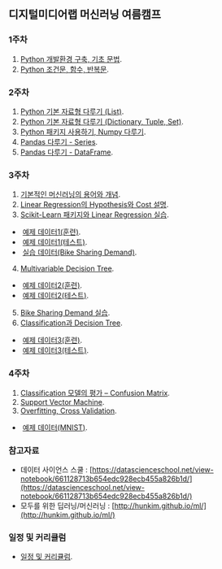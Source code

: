 ## 디지털미디어랩 머신러닝 여름캠프



### 1주차
1. [Python 개발환경 구축, 기초 문법](https://yonseidmlab.github.io/dmlab-week1.html).
2. [Python 조건문, 함수, 반복문](https://yonseidmlab.github.io/dmlab-week1-2.html).

### 2주차
1. [Python 기본 자료형 다루기 (List)](https://yonseidmlab.github.io/dmlab-week2.html).
2. [Python 기본 자료형 다루기 (Dictionary, Tuple, Set)](https://yonseidmlab.github.io/dmlab-week2-2.html).
3. [Python 패키지 사용하기, Numpy 다루기](https://yonseidmlab.github.io/dmlab-week2-3.html).
4. [Pandas 다루기 - Series](https://yonseidmlab.github.io/dmlab-week2-4.html).
5. [Pandas 다루기 - DataFrame](https://yonseidmlab.github.io/dmlab-week2-5.html).

### 3주차
1. [기본적인 머신러닝의 용어와 개념](https://yonseidmlab.github.io/dmlab-week3.pdf).
2. [Linear Regression의 Hypothesis와 Cost 설명](https://yonseidmlab.github.io/dmlab-week3-2.pdf).
3. [Scikit-Learn 패키지와 Linear Regression 실습](https://yonseidmlab.github.io/dmlab-week3-3.html).
*  [예제 데이터1(훈련)](https://yonseidmlab.github.io/week3_example1_train.xlsx).
*  [예제 데이터1(테스트)](https://yonseidmlab.github.io/week3_example1_test.xlsx).
*  [실습 데이터(Bike Sharing Demand)](https://yonseidmlab.github.io/bike_train.csv).
4. [Multivariable Decision Tree](https://yonseidmlab.github.io/dmlab3주차4.pdf).
*  [예제 데이터2(훈련)](https://yonseidmlab.github.io/week3_example2_train.xlsx).
*  [예제 데이터2(테스트)](https://yonseidmlab.github.io/week3_example2_test.xlsx).
5. [Bike Sharing Demand 실습](https://yonseidmlab.github.io/dmlab-week3-5.html).
6. [Classification과 Decision Tree](https://yonseidmlab.github.io/dmlab3주차6.pdf).
*  [예제 데이터3(훈련)](https://yonseidmlab.github.io/week3_example3_train.xlsx).
*  [예제 데이터3(테스트)](https://yonseidmlab.github.io/week3_example3_test.xlsx).

### 4주차
1. [Classification 모델의 평가 – Confusion Matrix](https://yonseidmlab.github.io/dmlab-week4.pdf).
2. [Support Vector Machine](https://yonseidmlab.github.io/dmlab-week4-2.pdf).
3. [Overfitting, Cross Validation](https://yonseidmlab.github.io/dmlab-week4-3.pdf).
*  [예제 데이터(MNIST)](https://yonseidmlab.github.io/week4-mnist.csv).

### 참고자료
* 데이터 사이언스 스쿨 : [https://datascienceschool.net/view-notebook/661128713b654edc928ecb455a826b1d/](https://datascienceschool.net/view-notebook/661128713b654edc928ecb455a826b1d/)
* 모두를 위한 딥러닝/머신러닝 : [http://hunkim.github.io/ml/](http://hunkim.github.io/ml/)


### 일정 및 커리큘럼
* [일정 및 커리큘럼](https://yonseidmlab.github.io/schedule.html).

